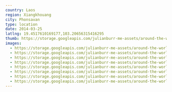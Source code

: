 ```yaml
---
country: Laos
region: Xiangkhouang
city: Phonsavan
type: location
date: 2014-03-25
latlng: 19.4517610169177,103.20656315416295
thumb: https://storage.googleapis.com/julianburr-me-assets/around-the-world/laos/phonsavan/IMG_3560--thumb.JPG
images:
  - https://storage.googleapis.com/julianburr-me-assets/around-the-world/laos/phonsavan/IMG_3565.JPG
  - https://storage.googleapis.com/julianburr-me-assets/around-the-world/laos/phonsavan/IMG_3618.JPG
  - https://storage.googleapis.com/julianburr-me-assets/around-the-world/laos/phonsavan/IMG_3560.JPG
  - https://storage.googleapis.com/julianburr-me-assets/around-the-world/laos/phonsavan/IMG_3563.JPG
  - https://storage.googleapis.com/julianburr-me-assets/around-the-world/laos/phonsavan/IMG_3559.JPG
  - https://storage.googleapis.com/julianburr-me-assets/around-the-world/laos/phonsavan/IMG_3556.JPG
  - https://storage.googleapis.com/julianburr-me-assets/around-the-world/laos/phonsavan/IMG_3553.JPG
  - https://storage.googleapis.com/julianburr-me-assets/around-the-world/laos/phonsavan/IMG_3570.JPG
---
```

